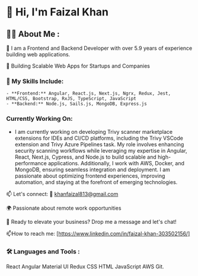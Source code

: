 # 👋 Hi, I'm Faizal Khan
## 👩‍💻 About Me :
👋 I am a Frontend and Backend Developer with over 5.9 years of experience building web applications.

🔧 Building Scalable Web Apps for Startups and Companies

### 🚀 My Skills Include:
    - **Frontend:** Angular, React.js, Next.js, Ngrx, Redux, Jest, HTML/CSS, Bootstrap, RxJS, TypeScript, JavaScript
    - **Backend:** Node.js, Sails.js, MongoDB, Express.js

### Currently Working On:
- I am currently working on developing Trivy scanner marketplace extensions for IDEs and CI/CD platforms, including the Trivy VSCode extension and Trivy Azure Pipelines task. My role involves enhancing security scanning workflows while leveraging my expertise in Angular, React, Next.js, Cypress, and Node.js to build scalable and high-performance applications. Additionally, I work with AWS, Docker, and MongoDB, ensuring seamless integration and deployment. I am passionate about optimizing frontend experiences, improving automation, and staying at the forefront of emerging technologies.

📫 Let's connect: 📧 khanfaizal813@gmail.com

🌍 Passionate about remote work opportunities

🤝 Ready to elevate your business? Drop me a message and let's chat!

📫How to reach me: [https://www.linkedin.com/in/faizal-khan-303502156/]

### 🛠️ Languages and Tools :
React Angular Material UI  Redux   CSS  HTML  JavaScript  AWS  Git.

